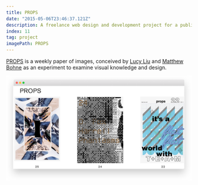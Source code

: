 ```yaml
---
title: PROPS
date: "2015-05-06T23:46:37.121Z"
description: A freelance web design and development project for a publication by two young architects.
index: 11
tag: project
imagePath: PROPS
---
```



<a href="http://propspaper.com/" target="_blank">PROPS</a> is a weekly paper of images, conceived by <a href="https://www.liulucy.com/info" target="_blank">Lucy Liu</a> and <a href="http://matthewbohne.com/" target="_blank">Matthew Bohne</a> as an experiment to examine visual knowledge and design.

![altcaption](PROPS.png)
